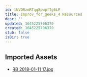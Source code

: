 ```yaml
---
id: tNVORzmRTqq8pwpfTg6LP
title: Improv_for_geeks_4 Resources
desc: ''
updated: 1645225706370
created: 1645225706370
stub: false
isDir: true
---
```

## Imported Assets
- [RB 2018-01-11 17.jpg](/assets/rb-2018-01-11-17-Z8sBtJRkLjrG.jpg)
